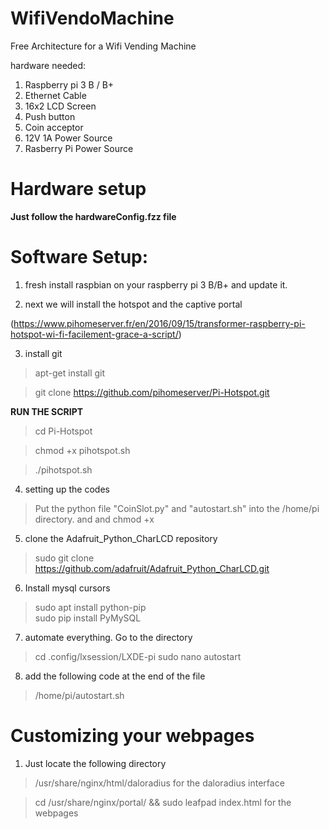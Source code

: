 # WifiVendoMachine
Free Architecture for a Wifi Vending Machine

hardware needed:
1. Raspberry pi 3 B / B+
2. Ethernet Cable
3. 16x2 LCD Screen
4. Push button
5. Coin acceptor
6. 12V 1A Power Source
7. Rasberry Pi Power Source


# Hardware setup

**Just follow the hardwareConfig.fzz file**



# Software Setup:

1. fresh install raspbian on your raspberry pi 3 B/B+ and update it.

2. next we will install the hotspot and the captive portal

(https://www.pihomeserver.fr/en/2016/09/15/transformer-raspberry-pi-hotspot-wi-fi-facilement-grace-a-script/)

3. install git
> apt-get install git

> git clone https://github.com/pihomeserver/Pi-Hotspot.git


**RUN THE SCRIPT**

> cd Pi-Hotspot

> chmod +x pihotspot.sh

> ./pihotspot.sh

4. setting up the codes
> Put the python file "CoinSlot.py" and "autostart.sh" into the /home/pi directory. and and chmod +x

5. clone the Adafruit_Python_CharLCD repository
> sudo git clone https://github.com/adafruit/Adafruit_Python_CharLCD.git

6. Install mysql cursors
> sudo apt install python-pip  
> sudo pip install PyMySQL  

7. automate everything. Go to the directory
> cd .config/lxsession/LXDE-pi
> sudo nano autostart

8. add the following code at the end of the file
> /home/pi/autostart.sh



# Customizing your webpages

1. Just locate the following directory
> /usr/share/nginx/html/daloradius for the daloradius interface

> cd /usr/share/nginx/portal/ && sudo leafpad index.html for the webpages



